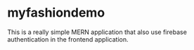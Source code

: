 # myfashiondemo
This is a really simple MERN application that also use firebase authentication in the frontend application.
